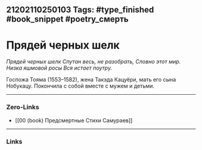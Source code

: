 21202110250103
Tags: #type_finished #book_snippet #poetry_смерть
---
# Прядей черных шелк

*Прядей черных шелк
Спутан весь, не разобрать,
Словно этот мир.
Низка яшмовой росы
Вся истает поутру.*

Госпожа Тояма (1553–1582), жена Такэда Кацуёри, мать его сына Нобукацу. Покончила с собой вместе с мужем и детьми. 

---
### Zero-Links
- [[00 (book) Предсмертные Стихи Самураев]]
---
### Links
